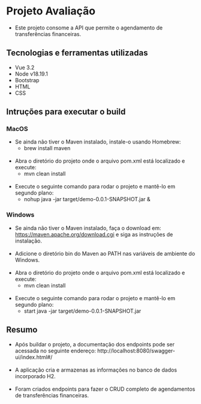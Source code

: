 # Projeto Avaliação
- Este projeto consome a API que permite o agendamento de transferências financeiras.

## Tecnologias e ferramentas utilizadas

- Vue 3.2
- Node v18.19.1
- Bootstrap
- HTML
- CSS

## Intruções para executar o build

### MacOS
- Se ainda não tiver o Maven instalado, instale-o usando Homebrew:
  - brew install maven
    <br>
    <br>
- Abra o diretório do projeto onde o arquivo pom.xml está localizado e execute:
  - mvn clean install
    <br>
    <br>
- Execute o seguinte comando para rodar o projeto e mantê-lo em segundo plano:
  - nohup java -jar target/demo-0.0.1-SNAPSHOT.jar &

### Windows
- Se ainda não tiver o Maven instalado, faça o download  em: https://maven.apache.org/download.cgi e siga as instruções de instalação.
    <br>
    <br>
- Adicione o diretório bin do Maven ao PATH nas variáveis de ambiente do Windows.
  <br>
  <br>
- Abra o diretório do projeto onde o arquivo pom.xml está localizado e execute:
  - mvn clean install
    <br>
    <br>
- Execute o seguinte comando para rodar o projeto e mantê-lo em segundo plano:
  - start java -jar target/demo-0.0.1-SNAPSHOT.jar


## Resumo

- Após buildar o projeto, a documentação dos endpoints pode ser acessada no seguinte endereço: http://localhost:8080/swagger-ui/index.html#/
  <br>
  <br>
- A aplicação cria e armazenas as informações no banco de dados incorporado H2.
  <br>
  <br>
- Foram criados endpoints para fazer o CRUD completo de agendamentos de transferências financeiras.



